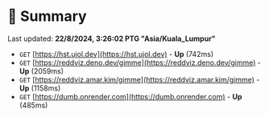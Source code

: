 # 📖 Summary
Last updated: **22/8/2024, 3:26:02 PTG "Asia/Kuala_Lumpur"**

- `GET` [https://hst.ujol.dev](https://hst.ujol.dev) - **Up** (742ms)
- `GET` [https://reddviz.deno.dev/gimme](https://reddviz.deno.dev/gimme) - **Up** (2059ms)
- `GET` [https://reddviz.amar.kim/gimme](https://reddviz.amar.kim/gimme) - **Up** (1158ms)
- `GET` [https://dumb.onrender.com](https://dumb.onrender.com) - **Up** (485ms)
